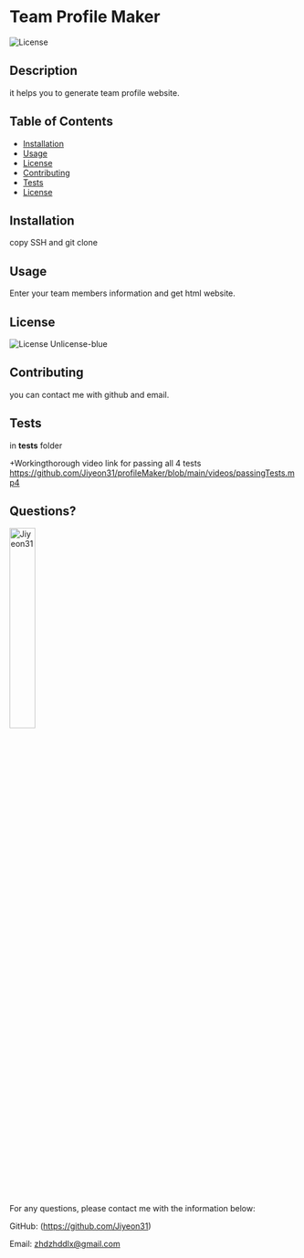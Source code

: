 # Team Profile Maker 
  ![License](https://img.shields.io/badge/License-Unlicense-blue.svg)
  
  ## Description 
  
  it helps you to generate team profile website.
  
  ## Table of Contents
  * [Installation](#installation)
  * [Usage](#usage)
  * [License](#license)
  * [Contributing](#contributing)
  * [Tests](#tests)
  * [License](#license)
  
  ## Installation
  
  copy SSH and git clone
  
  ## Usage 
  
  Enter your team members information and get html website.
    
  ## License
    
  ![License](https://img.shields.io/badge/License-Unlicense-blue.svg)
  Unlicense-blue
  
  
  ## Contributing
  
  you can contact me with github and email.
  
  ## Tests
  
  in __tests__ folder
  
  +Workingthorough video link for passing all 4 tests
  https://github.com/Jiyeon31/profileMaker/blob/main/videos/passingTests.mp4
  
  ## Questions?
  <img src="https://avatars.githubusercontent.com/u/94870473?v=4" alt="Jiyeon31" width="30%" height="30%" />
  
  For any questions, please contact me with the information below:
 
  GitHub: (https://github.com/Jiyeon31)<br />

  
  Email: zhdzhddlx@gmail.com
  
